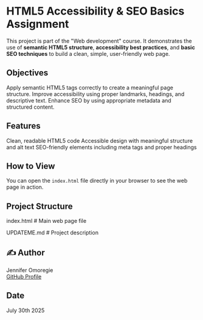 # HTML5 Accessibility & SEO Basics Assignment

This project is part of the "Web development" course. It demonstrates the use of **semantic HTML5 structure**, **accessibility best practices**, and **basic SEO techniques** to build a clean, simple, user-friendly web page.

##  Objectives

 Apply semantic HTML5 tags correctly to create a meaningful page structure.
 Improve accessibility using proper landmarks, headings, and descriptive text.
 Enhance SEO by using appropriate metadata and structured content.

##  Features
 Clean, readable HTML5 code
 Accessible design with meaningful structure and alt text
SEO-friendly elements including meta tags and proper headings

##  How to View

You can open the `index.html` file directly in your browser to see the web page in action.

##  Project Structure

index.html # Main web page file

UPDATEME.md # Project description

## ✍️ Author

Jennifer Omoregie  
[GitHub Profile](https://github.com/Jenny-light) 

##  Date

July 30th 2025
